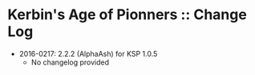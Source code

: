 # Kerbin's Age of Pionners :: Change Log

* 2016-0217: 2.2.2 (AlphaAsh) for KSP 1.0.5
	+ No changelog provided
